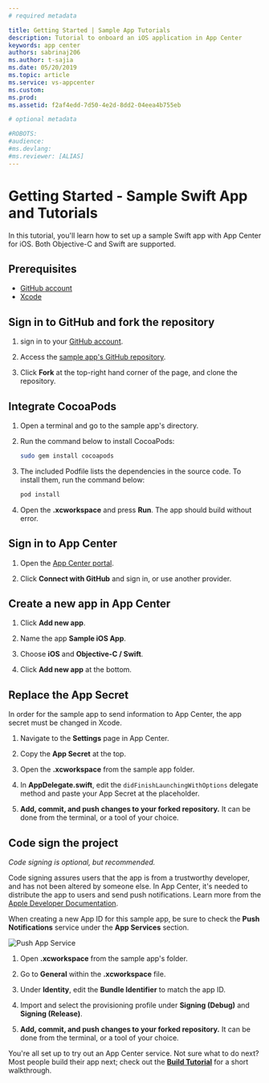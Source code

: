 ```yaml
---
# required metadata

title: Getting Started | Sample App Tutorials
description: Tutorial to onboard an iOS application in App Center
keywords: app center
authors: sabrinaj206
ms.author: t-sajia
ms.date: 05/20/2019
ms.topic: article
ms.service: vs-appcenter
ms.custom:
ms.prod:
ms.assetid: f2af4edd-7d50-4e2d-8dd2-04eea4b755eb

# optional metadata

#ROBOTS:
#audience:
#ms.devlang:
#ms.reviewer: [ALIAS]
---
```


# Getting Started - Sample Swift App and Tutorials

In this tutorial, you'll learn how to set up a sample Swift app with App Center for iOS. Both Objective-C and Swift are supported.

## Prerequisites

* [GitHub account](https://github.com/join)
* [Xcode](https://itunes.apple.com/us/app/xcode/id497799835?mt=12#)

## Sign in to GitHub and fork the repository

1. sign in to your [GitHub account](https://github.com/join).

2. Access the [sample app's GitHub repository](https://github.com/microsoft/appcenter/tree/master/sample-apps/ios/getting-started).

3. Click **Fork** at the top-right hand corner of the page, and clone the repository.

## Integrate CocoaPods

1. Open a terminal and go to the sample app's directory.

2. Run the command below to install CocoaPods:

   ```bash
   sudo gem install cocoapods
   ```

3. The included Podfile lists the dependencies in the source code. To install them, run the command below:

   ```bash
   pod install
   ```

4. Open the **.xcworkspace** and press **Run**. The app should build without error.


## Sign in to App Center

1. Open the [App Center portal](https://appcenter.ms).

2. Click **Connect with GitHub** and sign in, or use another provider.

## Create a new app in App Center

1. Click **Add new app**.

2. Name the app **Sample iOS App**.

3. Choose **iOS** and **Objective-C / Swift**.

4. Click **Add new app** at the bottom.  

## Replace the App Secret

In order for the sample app to send information to App Center, the app secret must be changed in Xcode.

1. Navigate to the **Settings** page in App Center.

2. Copy the **App Secret** at the top.

3. Open the **.xcworkspace** from the sample app folder.

4. In **AppDelegate.swift**, edit the `didFinishLaunchingWithOptions` delegate method and paste your App Secret at the placeholder.

5. **Add, commit, and push changes to your forked repository.** It can be done from the terminal, or a tool of your choice.

## Code sign the project

*Code signing is optional, but recommended.*

Code signing assures users that the app is from a trustworthy developer, and has not been altered by someone else. In App Center, it's needed to distribute the app to users and send push notifications. Learn more from the [Apple Developer Documentation](https://developer.apple.com/library/content/documentation/IDEs/Conceptual/AppDistributionGuide/MaintainingProfiles/MaintainingProfiles.html).

When creating a new App ID for this sample app, be sure to check the **Push Notifications** service under the **App Services** section.

  ![Push App Service](images/AppID_push_ios.png)

1. Open **.xcworkspace** from the sample app's folder.

2. Go to **General** within the **.xcworkspace** file.

3. Under **Identity**, edit the **Bundle Identifier** to match the app ID.

4. Import and select the provisioning profile under **Signing (Debug)** and **Signing (Release)**.

5. **Add, commit, and push changes to your forked repository.** It can be done from the terminal, or a tool of your choice.

You're all set up to try out an App Center service. Not sure what to do next? Most people build their app next; check out the **[Build Tutorial](build.md)** for a short walkthrough.
